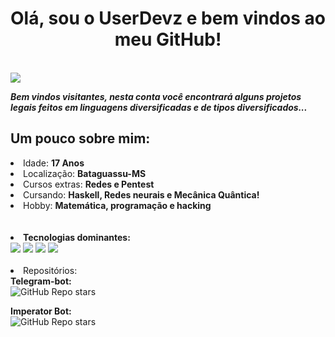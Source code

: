 <h1 text align='center'>Olá, sou o UserDevz e bem vindos ao meu GitHub!</h1>
</br>

<img src='https://c.tenor.com/QnF7KI5w2OkAAAAM/nimu-nashe.gif'>

<i><b>Bem vindos visitantes, nesta conta você encontrará alguns projetos legais feitos em linguagens diversificadas e de tipos diversificados...</b></i>

<h2>Um pouco sobre mim:</h2>
<li> Idade: <b>17 Anos</b></br>
<li> Localização: <b>Bataguassu-MS</b></br>
<li> Cursos extras: <b>Redes e Pentest</b></br>
<li> Cursando: <b>Haskell, Redes neurais e Mecânica Quântica!</b></br>
<li> Hobby: <b>Matemática, programação e hacking</b></br></br></br>

<li> <strong>Tecnologias dominantes:</strong></br>
  <img src='https://img.shields.io/badge/%20-%20Python-green'>
  <img src='https://img.shields.io/badge/%20-%20C-green'>
  <img src='https://img.shields.io/badge/%20-%20C++-green'>
  <img src='https://img.shields.io/badge/%20-%20Shell Script-green'>
</br></br>

<li> Repositórios:</br>
  <b>Telegram-bot:</b></br>
  <img alt="GitHub Repo stars" src="https://img.shields.io/github/stars/UserDevz/Telegram-bot?style=plastic">

  <b>Imperator Bot:</b></br>
  <img alt="GitHub Repo stars" src="https://img.shields.io/github/stars/UserDevz/Imperator?style=plastic">
